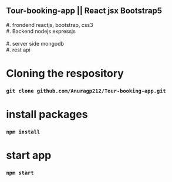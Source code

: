   ## Tour-booking-app || React jsx Bootstrap5
#. frondend reactjs, bootstrap, css3 </br>
#. Backend nodejs expressjs </br>  
#. server side mongodb</br>
#. rest api </br>   
# Cloning the respository 
 ### `git clone github.com/Anuragp212/Tour-booking-app.git`    
   
# install packages    
### `npm install`    
    
# start app 
### `npm start`  
  
 
 
